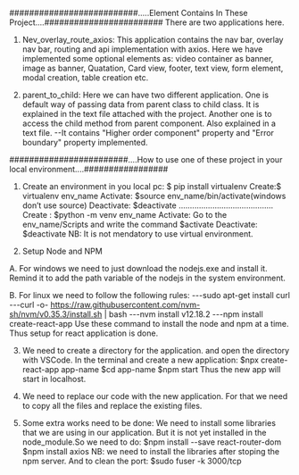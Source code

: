 ##########################.....Element Contains In These Project....########################
There are two applications here.
1. Nev_overlay_route_axios: This application contains the nav bar, overlay nav bar, 
routing and api implementation with axios. 
Here we have implemented some optional elements as: video container as banner, image as banner, 
Quatation, Card view, footer, text view, form element, modal creation, table creation etc.

2. parent_to_child: Here we can have two different application. One is default way of passing
data from parent class to child class. It is explained in the text file attached with the project.
Another one is to access the child method from parent component. Also explained in a text file.
--It contains "Higher order component" property and "Error boundary" property implemented.


########################....How to use one of these project in your local environment....#################
1. Create an environment in you local pc:
$ pip install virtualenv
Create:$ virtualenv env_name
Activate: $source env_name/bin/activate(windows don’t use source)
Deactivate: $deactivate
..........................................
Create : $python -m venv env_name
Activate: Go to the env_name/Scripts and write the command $activate
Deactivate: $deactivate
NB: It is not mendatory to use virtual environment.

2. Setup Node and NPM

A. For windows we need to just download the nodejs.exe and install it. Remind it to add the path variable of the 
nodejs in the system environment.

B. For linux we need to follow the following rules:
---sudo apt-get install curl
---curl -o- https://raw.githubusercontent.com/nvm-sh/nvm/v0.35.3/install.sh | bash
---nvm install v12.18.2
---npm install create-react-app
Use these command to install the node and npm at a time.
Thus setup for react application is done.

3. We need to create a directory for the application. and open the directory
with VSCode. In the terminal and create a new application:
$npx create-react-app app-name
$cd app-name
$npm start
Thus the new app will start in localhost.

4. We need to replace our code with the new application. For that we need
to copy all the files and replace the existing files.

5. Some extra works need to be done:
We need to install some libraries that we are using in our application.
But it is not yet installed in the node_module.So we need to do:
$npm install --save react-router-dom
$npm install axios
NB: we need to install the libraries after stoping the npm server. And to
clean the port:
$sudo fuser -k 3000/tcp
